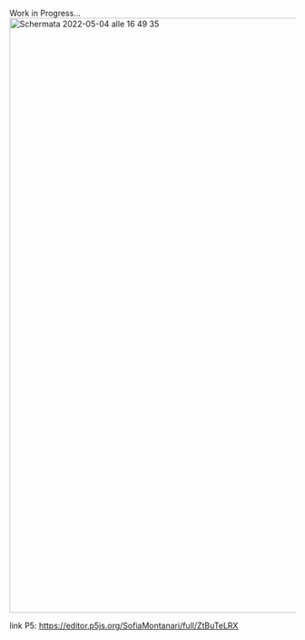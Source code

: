 Work in Progress...
<img width="1047" alt="Schermata 2022-05-04 alle 16 49 35" src="https://user-images.githubusercontent.com/101251566/166707803-7f3cb20d-57fc-43b5-b8c8-a606eb4bfeef.png">


link P5: https://editor.p5js.org/SofiaMontanari/full/ZtBuTeLRX
